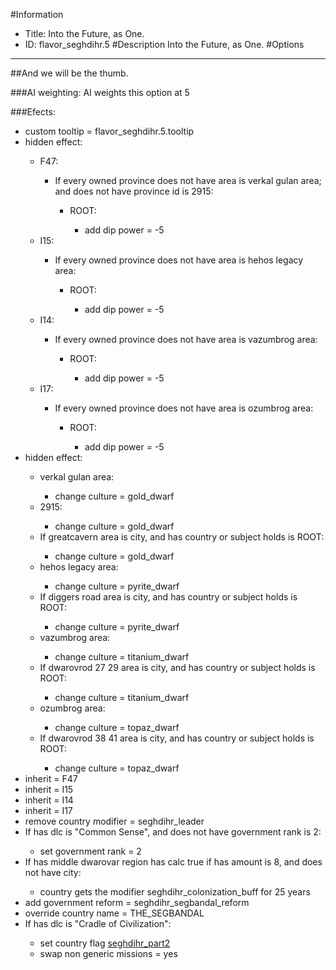 #Information
 - Title: Into the Future, as One.
 - ID: flavor_seghdihr.5
#Description
Into the Future, as One.
#Options

___
##And we will be the thumb.

###AI weighting:
AI weights this option at 5


###Efects:<ul><li>custom tooltip = flavor_seghdihr.5.tooltip</li><li>hidden effect:</li><ul><li>F47:</li><ul><li>If every owned province does not have area is verkal gulan area; and does not have province id is 2915:</li><ul><li>ROOT:</li><ul><li>add dip power = -5</li></ul></ul></ul><li>I15:</li><ul><li>If every owned province does not have area is hehos legacy area:</li><ul><li>ROOT:</li><ul><li>add dip power = -5</li></ul></ul></ul><li>I14:</li><ul><li>If every owned province does not have area is vazumbrog area:</li><ul><li>ROOT:</li><ul><li>add dip power = -5</li></ul></ul></ul><li>I17:</li><ul><li>If every owned province does not have area is ozumbrog area:</li><ul><li>ROOT:</li><ul><li>add dip power = -5</li></ul></ul></ul></ul><li>hidden effect:</li><ul><li>verkal gulan area:</li><ul><li>change culture = gold_dwarf</li></ul><li>2915:</li><ul><li>change culture = gold_dwarf</li></ul><li>If greatcavern area is city, and  has country or subject holds is ROOT:</li><ul><li>change culture = gold_dwarf</li></ul><li>hehos legacy area:</li><ul><li>change culture = pyrite_dwarf</li></ul><li>If diggers road area is city, and  has country or subject holds is ROOT:</li><ul><li>change culture = pyrite_dwarf</li></ul><li>vazumbrog area:</li><ul><li>change culture = titanium_dwarf</li></ul><li>If dwarovrod 27 29 area is city, and  has country or subject holds is ROOT:</li><ul><li>change culture = titanium_dwarf</li></ul><li>ozumbrog area:</li><ul><li>change culture = topaz_dwarf</li></ul><li>If dwarovrod 38 41 area is city, and  has country or subject holds is ROOT:</li><ul><li>change culture = topaz_dwarf</li></ul></ul><li>inherit = F47</li><li>inherit = I15</li><li>inherit = I14</li><li>inherit = I17</li><li>remove country modifier = seghdihr_leader</li><li>If has dlc is "Common Sense", and does not have government rank is 2:</li><ul><li>set government rank = 2</li></ul><li>If has middle dwarovar region has calc true if has amount is 8, and does not have city:</li><ul><li>country gets the modifier seghdihr_colonization_buff for 25 years</li></ul><li>add government reform = seghdihr_segbandal_reform</li><li>override country name = THE_SEGBANDAL</li><li>If has dlc is "Cradle of Civilization":</li><ul><li>set country flag [seghdihr_part2](../flags/seghdihr_part2.md)</li><li>swap non generic missions = yes</li></ul></ul>
